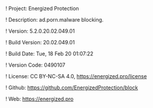 ! Project: Energized Protection

! Description: ad.porn.malware blocking.

! Version: 5.2.0.20.02.049.01

! Build Version: 20.02.049.01

! Build Date: Tue, 18 Feb 20 01:07:22

! Version Code: 0490107

! License: CC BY-NC-SA 4.0, https://energized.pro/license

! Github: https://github.com/EnergizedProtection/block

! Web: https://energized.pro
